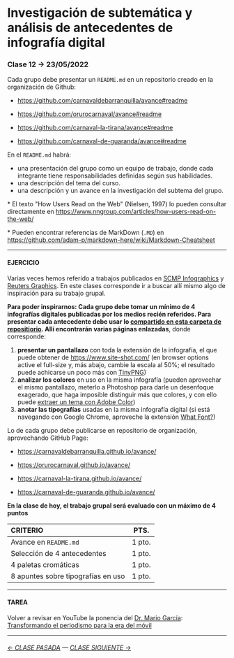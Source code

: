 # Investigación de subtemática y análisis de antecedentes de infografía digital

### Clase 12 → 23/05/2022

Cada grupo debe presentar un `README.md` en un repositorio creado en la organización de Github:

- https://github.com/carnavaldebarranquilla/avance#readme

- https://github.com/orurocarnaval/avance#readme

- https://github.com/carnaval-la-tirana/avance#readme

- https://github.com/carnaval-de-guaranda/avance#readme

En el `README.md` habrá: 

- una presentación del grupo como un equipo de trabajo, donde cada integrante tiene responsabilidades definidas según sus habilidades.
- una descripción del tema del curso.
- una descripción y un avance en la investigación del subtema del grupo.
 
\* El texto "How Users Read on the Web" (Nielsen, 1997) lo pueden consultar directamente en https://www.nngroup.com/articles/how-users-read-on-the-web/

\* Pueden encontrar referencias de MarkDown (`.MD`) en https://github.com/adam-p/markdown-here/wiki/Markdown-Cheatsheet
 
- - - - - - - -

#### EJERCICIO

Varias veces hemos referido a trabajos publicados en [SCMP Infographics](https://www.scmp.com/infographic/) y [Reuters Graphics](https://graphics.reuters.com/). En este clases corresponde ir a buscar allí mismo algo de inspiración para su trabajo grupal.

**Para poder inspirarnos: Cada grupo debe tomar un mínimo de 4 infografías digitales publicadas por los medios recién referidos. Para presentar cada antecedente debe usar lo [compartido en esta carpeta de repositiorio](https://profesorfaco.github.io/dno075-2022-1/clase-12/). Allí encontrarán varias páginas enlazadas**, donde corresponde: 

1. **presentar un pantallazo** con toda la extensión de la infografía, el que puede obtener de https://www.site-shot.com/ (en browser options active el full-size y, más abajo, cambie la escala al 50%; el resultado puede achicarse un poco más con [TinyPNG](https://tinypng.com/))
2. **analizar los colores** en uso en la misma infografía (pueden aprovechar el mismo pantallazo, meterlo a Photoshop para darle un desenfoque exagerado, que haga imposible distinguir más que colores, y con ello puede [extraer un tema con Adobe Color](https://color.adobe.com/es/create/image))
3. **anotar las tipografías** usadas en la misma infografía digital (si está navegando con Google Chrome, aproveche la extensión [What Font?](https://chrome.google.com/webstore/detail/whatfont/jabopobgcpjmedljpbcaablpmlmfcogm))

Lo de cada grupo debe publicarse en repositorio de organización, aprovechando GitHub Page:

- https://carnavaldebarranquilla.github.io/avance/

- https://orurocarnaval.github.io/avance/

- https://carnaval-la-tirana.github.io/avance/

- https://carnaval-de-guaranda.github.io/avance/

**En la clase de hoy, el trabajo grupal será evaluado con un máximo de 4 puntos** 

| CRITERIO | PTS.  |
|:---------|:-----:|
| Avance en `README.md` | 1 pto. |
| Selección de 4 antecedentes | 1 pto. |
| 4 paletas cromáticas | 1 pto. |
| 8 apuntes sobre tipografías en uso | 1 pto. |

- - - - - - - 

#### TAREA

Volver a revisar en YouTube la ponencia del [Dr. Mario García](http://garciamedia.com/): [Transformando el periodismo para la era del móvil](https://youtu.be/iEB3oILm-qQ?t=1301)

- - - - - - - -

###### [← CLASE PASADA](https://github.com/profesorfaco/dno075-2022-1/tree/main/clase-11) — [CLASE SIGUIENTE →](https://github.com/profesorfaco/dno075-2022-1/tree/main/clase-13) 
